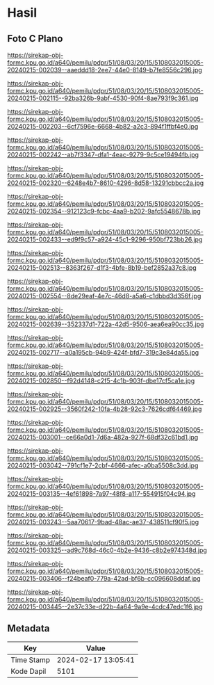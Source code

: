 # Hasil

## Foto C Plano

https://sirekap-obj-formc.kpu.go.id/a640/pemilu/pdpr/51/08/03/20/15/5108032015005-20240215-002039--aaeddd18-2ee7-44e0-8149-b7fe8556c296.jpg

https://sirekap-obj-formc.kpu.go.id/a640/pemilu/pdpr/51/08/03/20/15/5108032015005-20240215-002115--92ba326b-9abf-4530-90f4-8ae793f9c361.jpg

https://sirekap-obj-formc.kpu.go.id/a640/pemilu/pdpr/51/08/03/20/15/5108032015005-20240215-002203--6cf7596e-6668-4b82-a2c3-894f1ffbf4e0.jpg

https://sirekap-obj-formc.kpu.go.id/a640/pemilu/pdpr/51/08/03/20/15/5108032015005-20240215-002242--ab7f3347-dfa1-4eac-9279-9c5ce19494fb.jpg

https://sirekap-obj-formc.kpu.go.id/a640/pemilu/pdpr/51/08/03/20/15/5108032015005-20240215-002320--6248e4b7-8610-4296-8d58-13291cbbcc2a.jpg

https://sirekap-obj-formc.kpu.go.id/a640/pemilu/pdpr/51/08/03/20/15/5108032015005-20240215-002354--912123c9-fcbc-4aa9-b202-9afc5548678b.jpg

https://sirekap-obj-formc.kpu.go.id/a640/pemilu/pdpr/51/08/03/20/15/5108032015005-20240215-002433--ed9f9c57-a924-45c1-9296-950bf723bb26.jpg

https://sirekap-obj-formc.kpu.go.id/a640/pemilu/pdpr/51/08/03/20/15/5108032015005-20240215-002513--8363f267-d1f3-4bfe-8b19-bef2852a37c8.jpg

https://sirekap-obj-formc.kpu.go.id/a640/pemilu/pdpr/51/08/03/20/15/5108032015005-20240215-002554--8de29eaf-4e7c-46d8-a5a6-c1dbbd3d356f.jpg

https://sirekap-obj-formc.kpu.go.id/a640/pemilu/pdpr/51/08/03/20/15/5108032015005-20240215-002639--352337d1-722a-42d5-9506-aea6ea90cc35.jpg

https://sirekap-obj-formc.kpu.go.id/a640/pemilu/pdpr/51/08/03/20/15/5108032015005-20240215-002717--a0a195cb-94b9-424f-bfd7-319c3e84da55.jpg

https://sirekap-obj-formc.kpu.go.id/a640/pemilu/pdpr/51/08/03/20/15/5108032015005-20240215-002850--f92d4148-c2f5-4c1b-903f-dbe17cf5ca1e.jpg

https://sirekap-obj-formc.kpu.go.id/a640/pemilu/pdpr/51/08/03/20/15/5108032015005-20240215-002925--3560f242-10fa-4b28-92c3-7626cdf64469.jpg

https://sirekap-obj-formc.kpu.go.id/a640/pemilu/pdpr/51/08/03/20/15/5108032015005-20240215-003001--ce66a0d1-7d6a-482a-927f-68df32c61bd1.jpg

https://sirekap-obj-formc.kpu.go.id/a640/pemilu/pdpr/51/08/03/20/15/5108032015005-20240215-003042--791cf1e7-2cbf-4666-afec-a0ba5508c3dd.jpg

https://sirekap-obj-formc.kpu.go.id/a640/pemilu/pdpr/51/08/03/20/15/5108032015005-20240215-003135--4ef61898-7a97-48f8-a117-554915f04c94.jpg

https://sirekap-obj-formc.kpu.go.id/a640/pemilu/pdpr/51/08/03/20/15/5108032015005-20240215-003243--5aa70617-9bad-48ac-ae37-438511cf90f5.jpg

https://sirekap-obj-formc.kpu.go.id/a640/pemilu/pdpr/51/08/03/20/15/5108032015005-20240215-003325--ad9c768d-46c0-4b2e-9436-c8b2e974348d.jpg

https://sirekap-obj-formc.kpu.go.id/a640/pemilu/pdpr/51/08/03/20/15/5108032015005-20240215-003406--f24beaf0-779a-42ad-bf6b-cc096608ddaf.jpg

https://sirekap-obj-formc.kpu.go.id/a640/pemilu/pdpr/51/08/03/20/15/5108032015005-20240215-003445--2e37c33e-d22b-4a64-9a9e-4cdc47edc1f6.jpg


## Metadata

| Key        | Value               |
| ---------- | ------------------- |
| Time Stamp | 2024-02-17 13:05:41 |
| Kode Dapil | 5101                |



